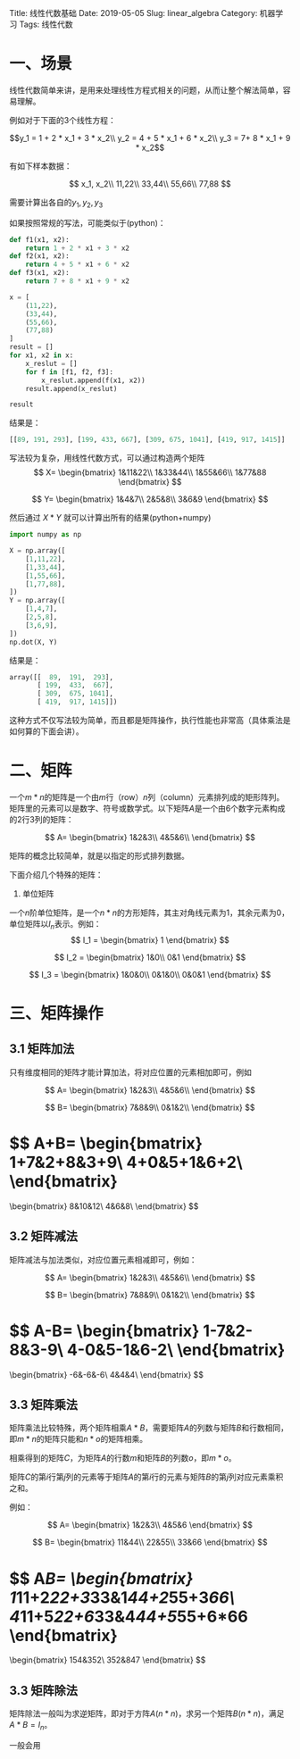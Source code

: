 Title: 线性代数基础
Date: 2019-05-05
Slug: linear_algebra
Category: 机器学习
Tags: 线性代数

# 一、场景

线性代数简单来讲，是用来处理线性方程式相关的问题，从而让整个解法简单，容易理解。

例如对于下面的3个线性方程：

$$y_1 = 1 + 2 * x_1 + 3 * x_2\\
y_2 = 4 + 5 * x_1 + 6 * x_2\\
y_3 = 7+ 8 * x_1 + 9 * x_2$$

有如下样本数据：

$$
x_1, x_2\\
11,22\\
33,44\\
55,66\\
77,88
$$

需要计算出各自的$y_1, y_2, y_3$

如果按照常规的写法，可能类似于(python)：
```python
def f1(x1, x2):
    return 1 + 2 * x1 + 3 * x2
def f2(x1, x2):
    return 4 + 5 * x1 + 6 * x2
def f3(x1, x2):
    return 7 + 8 * x1 + 9 * x2

x = [
    (11,22),
    (33,44),
    (55,66),
    (77,88)
]
result = []
for x1, x2 in x:
    x_reslut = []
    for f in [f1, f2, f3]:
        x_reslut.append(f(x1, x2))
    result.append(x_reslut)

result
```
结果是：

```python
[[89, 191, 293], [199, 433, 667], [309, 675, 1041], [419, 917, 1415]]
```

写法较为复杂，用线性代数方式，可以通过构造两个矩阵
$$
X=
\begin{bmatrix}
1&11&22\\
1&33&44\\
1&55&66\\
1&77&88
\end{bmatrix}
$$

$$
Y=
\begin{bmatrix}
1&4&7\\
2&5&8\\
3&6&9
\end{bmatrix}
$$

然后通过 $X*Y$ 就可以计算出所有的结果(python+numpy)

```python
import numpy as np

X = np.array([
    [1,11,22],
    [1,33,44],
    [1,55,66],
    [1,77,88],
])
Y = np.array([
    [1,4,7],
    [2,5,8],
    [3,6,9],
])
np.dot(X, Y)
```
结果是：
```python
array([[  89,  191,  293],
       [ 199,  433,  667],
       [ 309,  675, 1041],
       [ 419,  917, 1415]])
```

这种方式不仅写法较为简单，而且都是矩阵操作，执行性能也非常高（具体乘法是如何算的下面会讲）。

# 二、矩阵

一个$m*n$的矩阵是一个由$m$行（row）$n$列（column）元素排列成的矩形阵列。矩阵里的元素可以是数字、符号或数学式。以下矩阵$A$是一个由6个数字元素构成的2行3列的矩阵：

$$
A=
\begin{bmatrix}
1&2&3\\
4&5&6\\
\end{bmatrix}
$$

矩阵的概念比较简单，就是以指定的形式排列数据。

下面介绍几个特殊的矩阵：

1. 单位矩阵

一个$n$阶单位矩阵，是一个$n*n$的方形矩阵，其主对角线元素为1，其余元素为0，单位矩阵以$I_n$表示。例如：
$$
I_1 = 
\begin{bmatrix}
1
\end{bmatrix}
$$


$$
I_2 = 
\begin{bmatrix}
1&0\\
0&1
\end{bmatrix}
$$

$$
I_3 = 
\begin{bmatrix}
1&0&0\\
0&1&0\\
0&0&1
\end{bmatrix}
$$

# 三、矩阵操作

## 3.1 矩阵加法

只有维度相同的矩阵才能计算加法，将对应位置的元素相加即可，例如

$$
A=
\begin{bmatrix}
1&2&3\\
4&5&6\\
\end{bmatrix}
$$

$$
B=
\begin{bmatrix}
7&8&9\\
0&1&2\\
\end{bmatrix}
$$

$$
A+B=
\begin{bmatrix}
1+7&2+8&3+9\\
4+0&5+1&6+2\\
\end{bmatrix}
=
\begin{bmatrix}
8&10&12\\
4&6&8\\
\end{bmatrix}
$$

## 3.2 矩阵减法

矩阵减法与加法类似，对应位置元素相减即可，例如：

$$
A=
\begin{bmatrix}
1&2&3\\
4&5&6\\
\end{bmatrix}
$$

$$
B=
\begin{bmatrix}
7&8&9\\
0&1&2\\
\end{bmatrix}
$$

$$
A-B=
\begin{bmatrix}
1-7&2-8&3-9\\
4-0&5-1&6-2\\
\end{bmatrix}
=
\begin{bmatrix}
-6&-6&-6\\
4&4&4\\
\end{bmatrix}
$$

## 3.3 矩阵乘法

矩阵乘法比较特殊，两个矩阵相乘$A*B$，需要矩阵$A$的列数与矩阵$B$和行数相同，即$m*n$的矩阵只能和$n*o$的矩阵相乘。

相乘得到的矩阵$C$，为矩阵$A$的行数$m$和矩阵$B$的列数$o$，即$m*o$。

矩阵$C$的第$i$行第$j$列的元素等于矩阵$A$的第$i$行的元素与矩阵$B$的第$j$列对应元素乘积之和。

例如：

$$
A=
\begin{bmatrix}
1&2&3\\
4&5&6
\end{bmatrix}
$$

$$
B=
\begin{bmatrix}
11&44\\
22&55\\
33&66
\end{bmatrix}
$$

$$
A*B=
\begin{bmatrix}
1*11+2*22+3*33&1*44+2*55+3*66\\
4*11+5*22+6*33&4*44+5*55+6*66
\end{bmatrix}
=
\begin{bmatrix}
154&352\\
352&847
\end{bmatrix}
$$

## 3.3 矩阵除法

矩阵除法一般叫为求逆矩阵，即对于方阵$A$($n*n$)，求另一个矩阵$B$($n*n$)，满足$A*B=I_n$。

一般会用